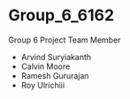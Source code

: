 # Group_6_6162
Group 6 Project 
Team Member
- Arvind Suryiakanth
- Calvin Moore
- Ramesh Gururajan
- Roy Ulrichiii
